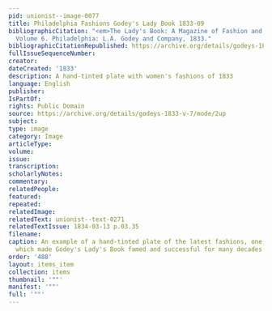 ```yaml
---
pid: unionist--image-0077
title: Philadelphia Fashions Godey's Lady Book 1833-09
bibliographicCitation: "<em>The Lady's Book: A Magazine of Fashion and the Arts</em>.
  Volume 6. Philadelphia: L.A. Godey and Company, 1833."
bibliographicCitationRepublished: https://archive.org/details/godeys-1833-v-7/mode/2up
fullIssueSequenceNumber: 
creator: 
dateCreated: '1833'
description: A hand-tinted plate with women's fashions of 1833
language: English
publisher: 
IsPartOf: 
rights: Public Domain
source: https://archive.org/details/godeys-1833-v-7/mode/2up
subject: 
type: image
category: Image
articleType: 
volume: 
issue: 
transcription: 
scholarlyNotes: 
commentary: 
relatedPeople: 
featured: 
repeated: 
relatedImage: 
relatedText: unionist--text-0271
relatedTextIssue: 1834-03-13 p.03.35
filename: 
caption: An example of a hand-tinted plate of the latest fashions, one of the features
  which made Godey's Lady's Book famed and successful for many decades
order: '488'
layout: items_item
collection: items
thumbnail: '""'
manifest: '""'
full: '""'
---
```

